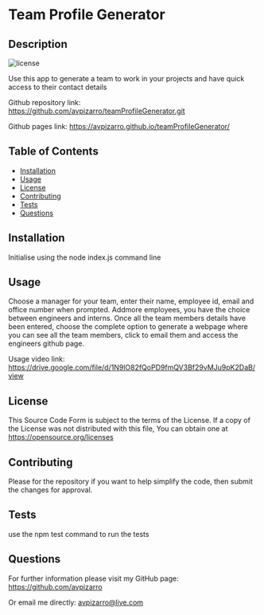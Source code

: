 # Team Profile Generator

  ## Description
  ![license](https://img.shields.io/badge/license-MIT-green.svg)

  Use this app to generate a team to work in your projects and have quick access to their contact details

Github repository link: https://github.com/avpizarro/teamProfileGenerator.git

Github pages link: https://avpizarro.github.io/teamProfileGenerator/

  ## Table of Contents

  * [Installation](#installation)
  * [Usage](#usage)
  * [License](#license)
  * [Contributing](#contributing)
  * [Tests](#tests)
  * [Questions](#questions)

  ## Installation
  Initialise using the node index.js command line

  ## Usage
  Choose a manager for your team, enter their name, employee id, email and office number when prompted. Addmore employees, you have the choice between engineers and interns. Once all the team members details have been entered, choose the complete option to generate a webpage where you can see all the team members, click to email them and access the engineers github page.

  Usage video link: https://drive.google.com/file/d/1N9lO82fQoPD9fmQV3Bf29vMJu9pK2DaB/view

  ## License
  This Source Code Form is subject to the terms of the  License. 
  If a copy of the License was not distributed with this file, You can obtain one at https://opensource.org/licenses

  ## Contributing
  Please for the repository if you want to help simplify the code, then submit the changes for approval.

  ## Tests
  use the npm test command to run the tests

  ## Questions
  For further information please visit my GitHub page:
  https://github.com/avpizarro

  Or email me directly: avpizarro@live.com
  